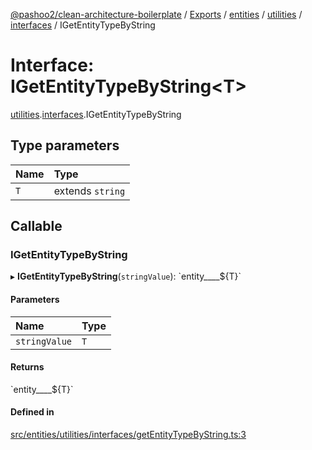 [@pashoo2/clean-architecture-boilerplate](../README.md) / [Exports](../modules.md) / [entities](../modules/entities.md) / [utilities](../modules/entities.utilities.md) / [interfaces](../modules/entities.utilities.interfaces.md) / IGetEntityTypeByString

# Interface: IGetEntityTypeByString<T\>

[utilities](../modules/entities.utilities.md).[interfaces](../modules/entities.utilities.interfaces.md).IGetEntityTypeByString

## Type parameters

| Name | Type |
| :------ | :------ |
| `T` | extends `string` |

## Callable

### IGetEntityTypeByString

▸ **IGetEntityTypeByString**(`stringValue`): \`entity\_\_\_\_${T}\`

#### Parameters

| Name | Type |
| :------ | :------ |
| `stringValue` | `T` |

#### Returns

\`entity\_\_\_\_${T}\`

#### Defined in

[src/entities/utilities/interfaces/getEntityTypeByString.ts:3](https://github.com/pashoo2/clean-architecture-boilerplate/blob/88f8e3d/src/entities/utilities/interfaces/getEntityTypeByString.ts#L3)
